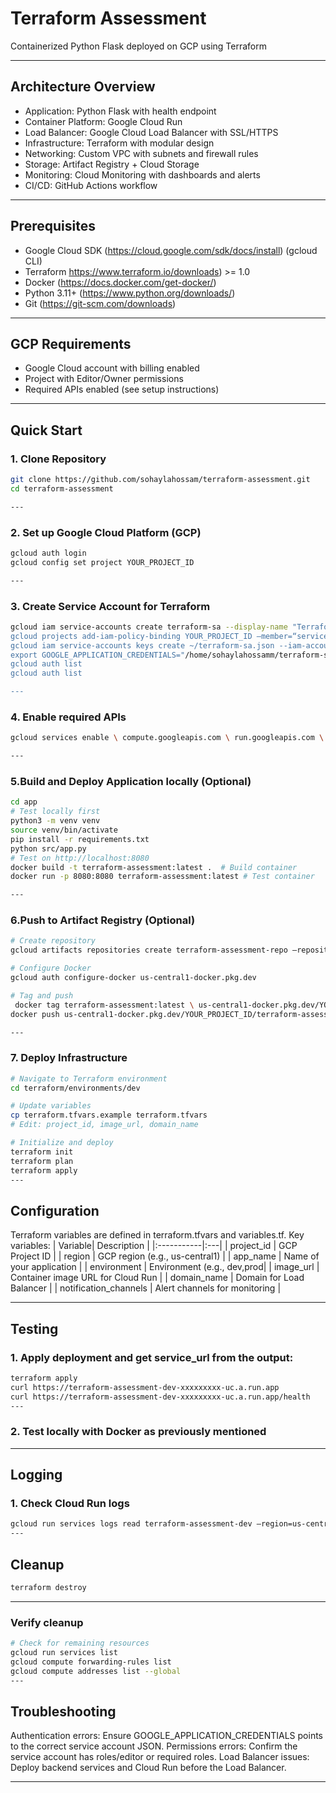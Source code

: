 # Terraform Assessment

Containerized Python Flask deployed on GCP using Terraform

---

## Architecture Overview

- Application: Python Flask with health endpoint
- Container Platform: Google Cloud Run
- Load Balancer: Google Cloud Load Balancer with SSL/HTTPS
- Infrastructure: Terraform with modular design
- Networking: Custom VPC with subnets and firewall rules
- Storage: Artifact Registry + Cloud Storage
- Monitoring: Cloud Monitoring with dashboards and alerts
- CI/CD: GitHub Actions workflow

---

## Prerequisites

- Google Cloud SDK (https://cloud.google.com/sdk/docs/install) (gcloud CLI)
- Terraform https://www.terraform.io/downloads) >= 1.0 
- Docker (https://docs.docker.com/get-docker/) 
- Python 3.11+ (https://www.python.org/downloads/) 
- Git (https://git-scm.com/downloads)

---

## GCP Requirements

- Google Cloud account with billing enabled 
- Project with Editor/Owner permissions 
- Required APIs enabled (see setup instructions)

---

## Quick Start

### 1. Clone Repository

```bash
git clone https://github.com/sohaylahossam/terraform-assessment.git
cd terraform-assessment

--- 
```
### 2. Set up Google Cloud Platform (GCP)

```bash
gcloud auth login
gcloud config set project YOUR_PROJECT_ID

---
```
### 3. Create Service Account for Terraform

```bash
gcloud iam service-accounts create terraform-sa --display-name "Terraform Service Account” --project YOUR_PROJECT_ID
gcloud projects add-iam-policy-binding YOUR_PROJECT_ID —member=“serviceAccount:terraform-sa@YOUR_PROJECT_ID.iam.gserviceaccount.com" —role=“roles/editor"
gcloud iam service-accounts keys create ~/terraform-sa.json --iam-account terraform-sa@YOUR_PROJECT_ID.iam.gserviceaccount.com
export GOOGLE_APPLICATION_CREDENTIALS="/home/sohaylahossamm/terraform-sa.json"
gcloud auth list
gcloud auth list

---
```
### 4. Enable required APIs

```bash
gcloud services enable \ compute.googleapis.com \ run.googleapis.com \ artifactregistry.googleapis.com \ cloudbuild.googleapis.com \ storage.googleapis.com \ monitoring.googleapis.com \ logging.googleapis.com \ vpcaccess.googleapis.com

---
```
### 5.Build and Deploy Application locally (Optional)

```bash
cd app 
# Test locally first 
python3 -m venv venv 
source venv/bin/activate 
pip install -r requirements.txt 
python src/app.py 
# Test on http://localhost:8080 
docker build -t terraform-assessment:latest .  # Build container 
docker run -p 8080:8080 terraform-assessment:latest # Test container

---
```
### 6.Push to Artifact Registry (Optional)

```bash
# Create repository 
gcloud artifacts repositories create terraform-assessment-repo —repository-format=docker — location=us-central1

# Configure Docker 
gcloud auth configure-docker us-central1-docker.pkg.dev

# Tag and push
 docker tag terraform-assessment:latest \ us-central1-docker.pkg.dev/YOUR_PROJECT_ID/terraform-assessment-repo/app:latest 
docker push us-central1-docker.pkg.dev/YOUR_PROJECT_ID/terraform-assessment-repo/app:latest

---
```
### 7. Deploy Infrastructure

```bash
# Navigate to Terraform environment 
cd terraform/environments/dev

# Update variables 
cp terraform.tfvars.example terraform.tfvars 
# Edit: project_id, image_url, domain_name

# Initialize and deploy 
terraform init 
terraform plan
terraform apply
---
```
## Configuration
Terraform variables are defined in terraform.tfvars and variables.tf. Key variables:
 | Variable| Description |
|:-----------|:---|
| project_id    | GCP Project ID  |
| region       | GCP region (e.g., us-central1)  | 
| app_name | Name of your application |
| environment | Environment (e.g., dev,prod|
| image_url | Container image URL for Cloud Run |
| domain_name | Domain for Load Balancer |
| notification_channels | Alert channels for monitoring | 

---
## Testing

### 1. Apply deployment and get service_url from the output:

```bash
terraform apply
curl https://terraform-assessment-dev-xxxxxxxxx-uc.a.run.app
curl https://terraform-assessment-dev-xxxxxxxxx-uc.a.run.app/health
---
```
### 2. Test locally with Docker as previously mentioned 
---
## Logging

### 1. Check Cloud Run logs

```bash
gcloud run services logs read terraform-assessment-dev —region=us-central
---
```
## Cleanup

```bash
terraform destroy
```
---
### Verify cleanup

```bash
# Check for remaining resources
gcloud run services list
gcloud compute forwarding-rules list
gcloud compute addresses list --global
---
```
## Troubleshooting
Authentication errors: Ensure GOOGLE_APPLICATION_CREDENTIALS points to the correct service account JSON.
Permissions errors: Confirm the service account has roles/editor or required roles.
Load Balancer issues: Deploy backend services and Cloud Run before the Load Balancer.

---

